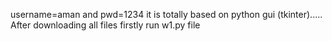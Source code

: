 username=aman and 
pwd=1234
it is totally based on python gui (tkinter).....
After downloading all files firstly run w1.py file
